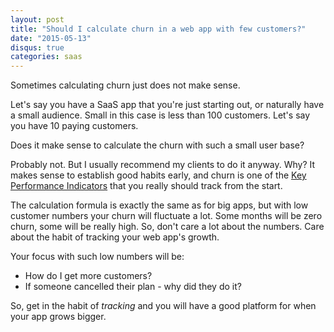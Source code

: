 ```yaml
---
layout: post
title: "Should I calculate churn in a web app with few customers?"
date: "2015-05-13"
disqus: true
categories: saas
---
```


Sometimes calculating churn just does not make sense. 

Let's say you have a SaaS app that you're just starting out, or naturally
have a small audience. Small in this case is less than 100 customers. Let's say you have 10 paying customers.

Does it make sense to calculate the churn with such a small user base?

Probably not. But I usually recommend my clients to do it anyway. Why? It makes
sense to establish good habits early, and churn is one of the [Key Performance Indicators](/saas/2015/05/07/what-is-a-kpi-and-what-do-i-track.html) that you really should track from the start.

The calculation formula is exactly the same as for big
apps, but with low customer numbers your churn will fluctuate a lot. Some months will be zero churn, some will be really high. 
So, don't care a lot about the numbers. Care about the habit of tracking your web app's growth.

Your focus with such low numbers will be:

  * How do I get more customers?
  * If someone cancelled their plan - why did they do it?

So, get in the habit of *tracking* and you will have a good platform for when your app grows bigger.
